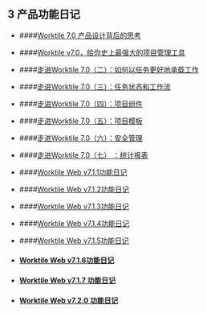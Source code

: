 ## 3 产品功能日记

* ####[Worktile 7.0 产品设计背后的思考 ](https://worktile.com/blog/features/worktile-7.0-terry)

* ####[Worktile v7.0，给你史上最强大的项目管理工具 ](https://worktile.com/blog/features/worktile-7.0)

* ####[走进Worktile 7.0（二）：如何以任务更好地承载工作 ](https://worktile.com/blog/features/worktile-7.0-renwu)

* ####[走进Worktile 7.0（三）：任务状态和工作流 ](https://worktile.com/blog/features/worktile-7.0-san)

* ####[走进Worktile 7.0（四）：项目组件 ](https://worktile.com/blog/features/worktile-7.0-xiangmuzj)

* ####[走进Worktile 7.0（五）：项目模板](https://worktile.com/blog/features/Worktile-7.0-wu)

* ####[走进Worktile 7.0（六）：安全管理 ](https://worktile.com/blog/features/worktile-7.0-liu)

* ####[走进Worktile 7.0（七） ：统计报表 ](https://worktile.com/blog/features/Worktile-7.0-tongjibb)






* ####[Worktile Web v7.1.1功能日记 ](https://worktile.com/blog/features/web-7.1.1)

* ####[Worktile Web v7.1.2功能日记 ](https://worktile.com/blog/features/web-%207.1.2)

* ####[Worktile Web v7.1.3功能日记 ](https://worktile.com/blog/features/Worktile-web-7.1.3)

* ####[Worktile Web v7.1.4功能日记 ](https://worktile.com/blog/features/Worktile-web-7.1.4)

* ####[Worktile Web v7.1.5功能日记 ](https://worktile.com/blog/features/Worktile-web-7.1.5)

* #### [Worktile Web v7.1.6功能日记](https://worktile.com/blog/features/Worktile-update-7.1.6)

* #### [Worktile Web v7.1.7 功能日记 ](https://worktile.com/blog/features/Worktile-update-7.1.7)

* #### [Worktile Web v7.2.0 功能日记 ](https://worktile.com/blog/features/Worktile-update-7.2.0)


